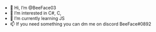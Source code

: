 - 👋 Hi, I’m @BeeFace03
- 👀 I’m interested in C#, C,
- 🌱 I’m currently learning JS
- 📫 If you need something you can dm me on discord BeeFace#0892

<!---
BeeFace03/BeeFace03 is a ✨ special ✨ repository because its `README.md` (this file) appears on your GitHub profile.
You can click the Preview link to take a look at your changes.
--->

